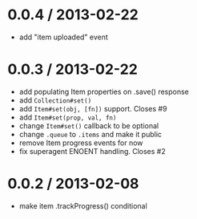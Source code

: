 
0.0.4 / 2013-02-22
==================

  * add "item uploaded" event

0.0.3 / 2013-02-22
==================

  * add populating Item properties on .save() response
  * add `Collection#set()`
  * add `Item#set(obj, [fn])` support. Closes #9
  * add `Item#set(prop, val, fn)`
  * change `Item#set()` callback to be optional
  * change `.queue` to `.items` and make it public
  * remove Item progress events for now
  * fix superagent ENOENT handling. Closes #2

0.0.2 / 2013-02-08
==================

  * make item .trackProgress() conditional
